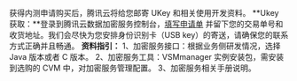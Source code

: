获得内测申请购买后，腾讯云将给您邮寄 UKey 和相关使用开发资料。
**Ukey 获取：**登录到腾讯云数据加密服务控制台，[填写申请单](https://console.cloud.tencent.com/workorder/category) 并留下您的交易单号和收货地址。我们会尽快为您安排身份识别卡（USB key）的寄送，请确保您的联系方式正确并且畅通。
**资料指引：**
1、加密服务接口：根据业务侧研发情况，选择 Java 版本或者 C 版本。
2、加密服务工具：VSMmanager 实例安装包，需安装到选购的 CVM 中，对加密服务管理配置。
3、加密服务相关手册说明。
